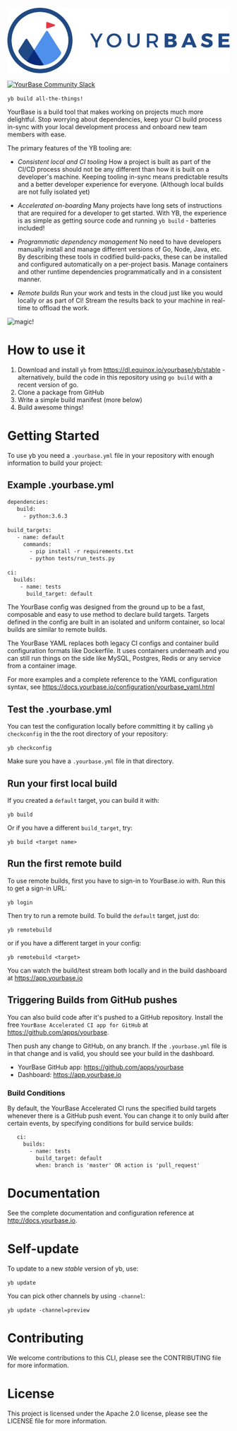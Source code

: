 ![YourBase](docs/images/Logo-Horiz-On-White@1x.jpg "YourBase")

[![YourBase Community Slack](https://img.shields.io/badge/slack-@yourbase/community-blue.svg?logo=slack)](https://slack.yourbase.io)

`yb build all-the-things!`

YourBase is a build tool that makes working on projects much more delightful. Stop worrying
about dependencies, keep your CI build process in-sync with your local
development process and onboard new team members with ease.

The primary features of the YB tooling are:

* *Consistent local and CI tooling* How a project is built as part of the
  CI/CD process should not be any different than how it is built on a
  developer's machine. Keeping tooling in-sync means predictable results and 
  a better developer experience for everyone. (Although local builds are not 
  fully isolated yet)

* *Accelerated on-boarding* Many projects have long sets of instructions that 
  are required for a developer to get started. With YB, the experience is as 
  simple as getting source code and running `yb build` - batteries included!

* *Programmatic dependency management* No need to have developers manually
  install and manage different versions of Go, Node, Java, etc. By describing
  these tools in codified build-packs, these can be installed and configured 
  automatically on a per-project basis. Manage containers and other runtime 
  dependencies programmatically and in a consistent manner. 

* *Remote builds* Run your work and tests in the cloud just like you would 
  locally or as part of CI! Stream the results back to your machine in real-time
  to offload the work.

![magic!](http://www.reactiongifs.com/r/mgc.gif)

# How to use it

1. Download and install `yb` from https://dl.equinox.io/yourbase/yb/stable - alternatively, build the code in this repository using `go build` with a recent version of go. 
2. Clone a package from GitHub 
3. Write a simple build manifest (more below)
4. Build awesome things!

# Getting Started

To use yb you need a `.yourbase.yml` file in your repository with
enough information to build your project:

## Example .yourbase.yml

```
dependencies:
   build:
     - python:3.6.3

build_targets:
   - name: default
     commands:
       - pip install -r requirements.txt
       - python tests/run_tests.py 

ci:
  builds:
    - name: tests
      build_target: default
```

The YourBase config was designed from the ground up to be a fast, composable
and easy to use method to declare build targets. Targets defined in the config
are built in an isolated and uniform container, so local builds are similar to
remote builds.

The YourBase YAML replaces both legacy CI configs and container build
configuration formats like Dockerfile. It uses containers underneath and you can
still run things on the side like MySQL, Postgres, Redis or any service from a
container image.

For more examples and a complete reference to the YAML configuration syntax,
see https://docs.yourbase.io/configuration/yourbase_yaml.html

## Test the .yourbase.yml

You can test the configuration locally before committing it by calling `yb checkconfig` in the the root directory of your repository:

`yb checkconfig`

Make sure you have a `.yourbase.yml` file in that directory.

## Run your first local build

If you created a `default` target, you can build it with:

`yb build`

Or if you have a different `build_target`, try:

`yb build <target name>`

## Run the first remote build

To use remote builds, first you have to sign-in to YourBase.io with. Run this to get a sign-in URL:

`yb login`

Then try to run a remote build. To build the `default` target, just do:

`yb remotebuild`

or if you have a different target in your config:

`yb remotebuild <target>`

You can watch the build/test stream both locally and in the build dashboard at https://app.yourbase.io

## Triggering Builds from GitHub pushes

You can also build code after it's pushed to a GitHub repository. Install the
  free `YourBase Accelerated CI app for GitHub` at https://github.com/apps/yourbase. 

Then push any change to GitHub, on any branch. If the `.yourbase.yml` file is in that change and is valid, you should see your build in the dashboard.

  - YourBase GitHub app: https://github.com/apps/yourbase
  - Dashboard: https://app.yourbase.io

### Build Conditions

By default, the YourBase Accelerated CI runs the specified build targets whenever there is
a GitHub push event. You can change it to only build after certain events,
by specifying conditions for build service builds:

```
   ci:
     builds:
       - name: tests
         build_target: default
         when: branch is 'master' OR action is 'pull_request'
```

# Documentation

See the complete documentation and configuration reference at http://docs.yourbase.io.

# Self-update

To update to a new *stable* version of yb, use:

`yb update`

You can pick other channels by using `-channel`:

`yb update -channel=preview`

# Contributing 

We welcome contributions to this CLI, please see the CONTRIBUTING file for more
information. 

# License 

This project is licensed under the Apache 2.0 license, please see the LICENSE
file for more information.

